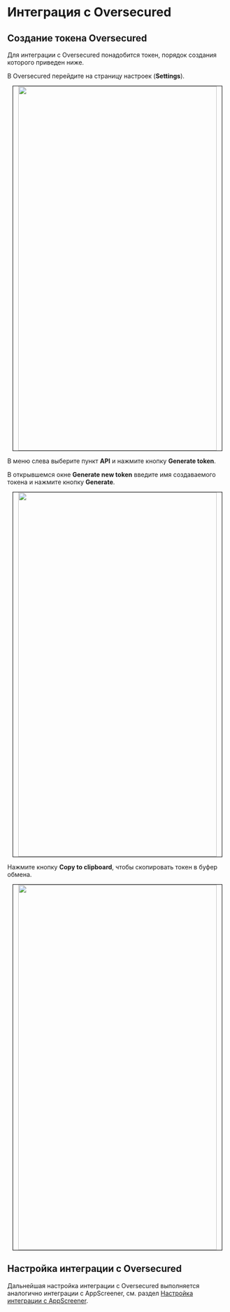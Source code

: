 # Интеграция с Oversecured

  <h2>Создание токена Oversecured</h2>
  <p>Для интеграции с Oversecured понадобится токен, порядок создания которого приведен ниже.</p>
  <p>В Oversecured перейдите на страницу настроек (<strong>Settings</strong>).</p>
  <p style="text-align: center"><img height="831" src="../assets/images/image66.png" style="border-width: 1px; border-style: solid; border-color: rgb(0, 0, 0);" width="95%" /></p>
  <p>В меню слева выберите пункт <strong>API</strong> и нажмите кнопку <strong>Generate </strong><strong>token</strong>.</p>
  <p>В открывшемся окне <strong>Generate new token</strong> введите имя создаваемого токена и нажмите кнопку <strong>Generate</strong>.</p>
  <p style="text-align: center"><img height="831" src="../assets/images/image67.png" style="border-width: 1px; border-style: solid; border-color: rgb(0, 0, 0);" width="95%" /></p>
  <p>Нажмите кнопку <strong>Copy to clipboard</strong>, чтобы скопировать токен в буфер обмена.</p>
  <p style="text-align: center"><img height="833" src="../assets/images/image68.png" style="border-width: 1px; border-style: solid; border-color: rgb(0, 0, 0);" width="95%" /></p>
  <h2 style="text-align: left;">Настройка интеграции с Oversecured</h2>
  <p style="text-align: left">Дальнейшая настройка интеграции с Oversecured выполняется аналогично интеграции с AppScreener, см. раздел <a href="Integraciya_s_AppScreener.htm#Настройка_интеграции_с_AppScreener">Настройка интеграции с AppScreener</a>.</p>
  <p> </p>
</body>
</html>